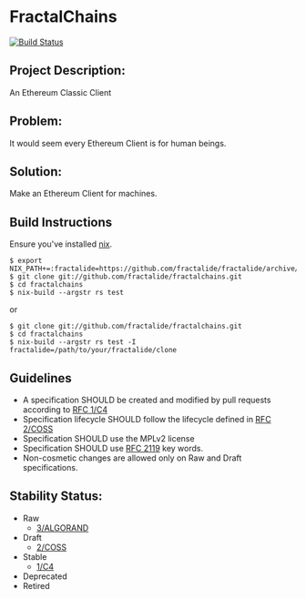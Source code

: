# FractalChains

[![Build Status](https://travis-ci.org/fractalide/fractalchains.svg?branch=master)](https://travis-ci.org/fractalide/fractalchains)

## Project Description:

An Ethereum Classic Client

## Problem:

It would seem every Ethereum Client is for human beings.

## Solution:

Make an Ethereum Client for machines.

## Build Instructions
Ensure you've installed [nix](https://nixos.org/nix).
```
$ export NIX_PATH+=:fractalide=https://github.com/fractalide/fractalide/archive/v20170415.tar.gz
$ git clone git://github.com/fractalide/fractalchains.git
$ cd fractalchains
$ nix-build --argstr rs test
```
or
```
$ git clone git://github.com/fractalide/fractalchains.git
$ cd fractalchains
$ nix-build --argstr rs test -I fractalide=/path/to/your/fractalide/clone
```
## Guidelines

* A specification SHOULD be created and modified by pull requests according to [RFC 1/C4](CONTRIBUTING.md)
* Specification lifecycle SHOULD follow the lifecycle defined in [RFC 2/COSS](nodes/rfc/2/README.md)
* Specification SHOULD use the MPLv2 license
* Specification SHOULD use [RFC 2119](http://tools.ietf.org/html/rfc2119) key words.
* Non-cosmetic changes are allowed only on Raw and Draft specifications.

## Stability Status:

* Raw
  * [3/ALGORAND](nodes/rs/algorand/README.md)
* Draft
  * [2/COSS](nodes/rfc/2/README.md)
* Stable
  * [1/C4](CONTRIBUTING.md)
* Deprecated
* Retired

